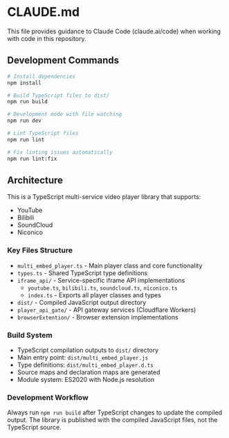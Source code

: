 # CLAUDE.md

This file provides guidance to Claude Code (claude.ai/code) when working with code in this repository.

## Development Commands

```bash
# Install dependencies
npm install

# Build TypeScript files to dist/
npm run build

# Development mode with file watching
npm run dev

# Lint TypeScript files
npm run lint

# Fix linting issues automatically
npm run lint:fix
```

## Architecture

This is a TypeScript multi-service video player library that supports:
- YouTube
- Bilibili  
- SoundCloud
- Niconico

### Key Files Structure

- `multi_embed_player.ts` - Main player class and core functionality
- `types.ts` - Shared TypeScript type definitions
- `iframe_api/` - Service-specific iframe API implementations
  - `youtube.ts`, `bilibili.ts`, `soundcloud.ts`, `niconico.ts`
  - `index.ts` - Exports all player classes and types
- `dist/` - Compiled JavaScript output directory
- `player_api_gate/` - API gateway services (Cloudflare Workers)
- `browserExtention/` - Browser extension implementations

### Build System

- TypeScript compilation outputs to `dist/` directory
- Main entry point: `dist/multi_embed_player.js`
- Type definitions: `dist/multi_embed_player.d.ts`
- Source maps and declaration maps are generated
- Module system: ES2020 with Node.js resolution

### Development Workflow

Always run `npm run build` after TypeScript changes to update the compiled output. The library is published with the compiled JavaScript files, not the TypeScript source.